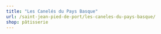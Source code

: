 ```yaml
---
title: "Les Canelés du Pays Basque"
url: /saint-jean-pied-de-port/les-caneles-du-pays-basque/
shop: pâtisserie
---
```

